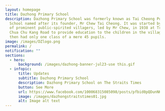 ```yaml
---
layout: homepage
title: Dazhong Primary School
description: Dazhong Primary School was formerly known as Tai Cheong Public
  School named after its founder, Mr Chew Tai Cheong. It was started by a group
  of prominent public-spirited villagers, led by Mr Chew, in 1938 at Track 5
  Chua Chu Kang Road to provide education to the children in the village. It
  then had only one class of a mere 45 pupils.
image: /images/DZlogo.png
permalink: /
notification: ""
sections:
  - hero:
      background: /images/dazhong-banner-jul23-use this.gif
  - infopic:
      title: Updates
      subtitle: Dazhong Primary School
      description: Dazhong Primary School on The Straits Times
      button: See More
      url: https://www.facebook.com/100068315085098/posts/pfbid0pQDunNKDLgfEXfMcKXkT49UFsN4us3QuJL8HJGFR5FJvvZzXPMioNzjZgZeE2Qc2l/?d=w&mibextid=qC1gEa
      image: /images/dazhongstraitstimes01.jpg
      alt: Image alt text
---
```

